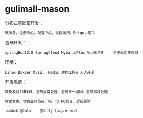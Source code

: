 # gulimall-mason
分布式基础篇开发：

	微服务，注册中心，配置中心，远程调用，Feign，网关

基础开发：

	springBoot2.0 SpringCloud MybatisPlus Vue组件化	阿里云对象存储

环境：

	Linux Dokcer Mysql	Redis 逆向工程& 人人开源

开发规范：

	数据校验JSR303、全局异常处理、全局统一返回、全局跨域处理

	枚举状态、状态业务员码、VO TO PO划分、逻辑删除

	lombok @Data 	@Slf4j（log.error）

